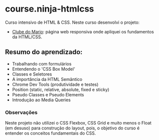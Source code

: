 # course.ninja-htmlcss

Curso intensivo de HTML &amp; CSS. Neste curso desenvolvi o projeto:

- [Clube do Mario](https://psattos.github.io/course.ninja-htmlcss/marioclub/): página web responsiva onde apliquei os fundamentos da HTML/CSS.

## Resumo do aprendizado:

- Trabalhando com formulários
- Entendendo o 'CSS Box Model'
- Classes e Seletores
- A importância da HTML Semântico
- Chrome Dev Tools (produtividade e testes)
- Position (static, relative, absolute, fixed e sticky)
- Pseudo Classes e Pseudo Elements
- Introdução ao Media Queries

### Observações

Neste projeto não utilizei o CSS Flexbox, CSS Grid e muito menos o Float (em desuso) para construção do layout, pois, o objetivo do curso é entender os conceitos fundamentais do CSS.
